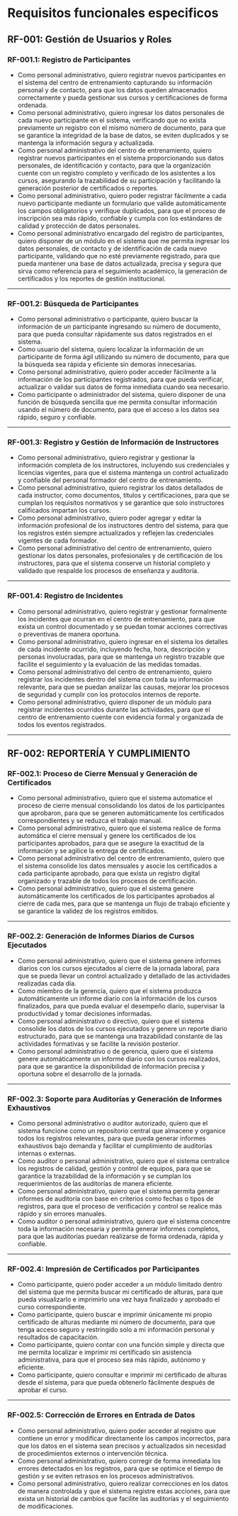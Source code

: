 # Requisitos funcionales especificos
## **RF-001: Gestión de Usuarios y Roles**
### RF-001.1: Registro de Participantes

- Como personal administrativo, quiero registrar nuevos participantes en el sistema del centro de entrenamiento capturando su información personal y de contacto, para que los datos queden almacenados correctamente y pueda gestionar sus cursos y certificaciones de forma ordenada.
- Como personal administrativo, quiero ingresar los datos personales de cada nuevo participante en el sistema, verificando que no exista previamente un registro con el mismo número de documento, para que se garantice la integridad de la base de datos, se eviten duplicados y se mantenga la información segura y actualizada.
- Como personal administrativo del centro de entrenamiento, quiero registrar nuevos participantes en el sistema proporcionando sus datos personales, de identificación y contacto, para que la organización cuente con un registro completo y verificado de los asistentes a los cursos, asegurando la trazabilidad de su participación y facilitando la generación posterior de certificados o reportes.
- Como personal administrativo, quiero poder registrar fácilmente a cada nuevo participante mediante un formulario que valide automáticamente los campos obligatorios y verifique duplicados, para que el proceso de inscripción sea más rápido, confiable y cumpla con los estándares de calidad y protección de datos personales.
- Como personal administrativo encargado del registro de participantes, quiero disponer de un módulo en el sistema que me permita ingresar los datos personales, de contacto y de identificación de cada nuevo participante, validando que no esté previamente registrado, para que pueda mantener una base de datos actualizada, precisa y segura que sirva como referencia para el seguimiento académico, la generación de certificados y los reportes de gestión institucional.

---

### RF-001.2: Búsqueda de Participantes 
- Como personal administrativo o participante, quiero buscar la información de un participante ingresando su número de documento, para que pueda consultar rápidamente sus datos registrados en el sistema.
- Como usuario del sistema, quiero localizar la información de un participante de forma ágil utilizando su número de documento, para que la búsqueda sea rápida y eficiente sin demoras innecesarias.
- Como personal administrativo, quiero poder acceder fácilmente a la información de los participantes registrados, para que pueda verificar, actualizar o validar sus datos de forma inmediata cuando sea necesario.
- Como participante o administrador del sistema, quiero disponer de una función de búsqueda sencilla que me permita consultar información usando el número de documento, para que el acceso a los datos sea rápido, seguro y confiable.

---

### RF-001.3: Registro y Gestión de Información de Instructores
- Como personal administrativo, quiero registrar y gestionar la información completa de los instructores, incluyendo sus credenciales y licencias vigentes, para que el sistema mantenga un control actualizado y confiable del personal formador del centro de entrenamiento.
- Como personal administrativo, quiero registrar los datos detallados de cada instructor, como documentos, títulos y certificaciones, para que se cumplan los requisitos normativos y se garantice que solo instructores calificados impartan los cursos.
- Como personal administrativo, quiero poder agregar y editar la información profesional de los instructores dentro del sistema, para que los registros estén siempre actualizados y reflejen las credenciales vigentes de cada formador.
- Como personal administrativo del centro de entrenamiento, quiero gestionar los datos personales, profesionales y de certificación de los instructores, para que el sistema conserve un historial completo y validado que respalde los procesos de enseñanza y auditoría.

---

### RF-001.4: Registro de Incidentes
-	Como personal administrativo, quiero registrar y gestionar formalmente los incidentes que ocurran en el centro de entrenamiento, para que exista un control documentado y se puedan tomar acciones correctivas o preventivas de manera oportuna.
-	Como personal administrativo, quiero ingresar en el sistema los detalles de cada incidente ocurrido, incluyendo fecha, hora, descripción y personas involucradas, para que se mantenga un registro trazable que facilite el seguimiento y la evaluación de las medidas tomadas.
-	Como personal administrativo del centro de entrenamiento, quiero registrar los incidentes dentro del sistema con toda su información relevante, para que se puedan analizar las causas, mejorar los procesos de seguridad y cumplir con los protocolos internos de reporte.
-	Como personal administrativo, quiero disponer de un módulo para registrar incidentes ocurridos durante las actividades, para que el centro de entrenamiento cuente con evidencia formal y organizada de todos los eventos registrados.

---

## **RF-002: REPORTERÍA Y CUMPLIMIENTO**

### RF-002.1: Proceso de Cierre Mensual y Generación de Certificados
- Como personal administrativo, quiero que el sistema automatice el proceso de cierre mensual consolidando los datos de los participantes que aprobaron, para que se generen automáticamente los certificados correspondientes y se reduzca el trabajo manual.
- Como personal administrativo, quiero que el sistema realice de forma automática el cierre mensual y genere los certificados de los participantes aprobados, para que se asegure la exactitud de la información y se agilice la entrega de certificados.
- Como personal administrativo del centro de entrenamiento, quiero que el sistema consolide los datos mensuales y asocie los certificados a cada participante aprobado, para que exista un registro digital organizado y trazable de todos los procesos de certificación.
- Como personal administrativo, quiero que el sistema genere automáticamente los certificados de los participantes aprobados al cierre de cada mes, para que se mantenga un flujo de trabajo eficiente y se garantice la validez de los registros emitidos.

---

### RF-002.2: Generación de Informes Diarios de Cursos Ejecutados
- Como personal administrativo, quiero que el sistema genere informes diarios con los cursos ejecutados al cierre de la jornada laboral, para que se pueda llevar un control actualizado y detallado de las actividades realizadas cada día.
- Como miembro de la gerencia, quiero que el sistema produzca automáticamente un informe diario con la información de los cursos finalizados, para que pueda evaluar el desempeño diario, supervisar la productividad y tomar decisiones informadas.
- Como personal administrativo o directivo, quiero que el sistema consolide los datos de los cursos ejecutados y genere un reporte diario estructurado, para que se mantenga una trazabilidad constante de las actividades formativas y se facilite la revisión posterior.
- Como personal administrativo o de gerencia, quiero que el sistema genere automáticamente un informe diario con los cursos realizados, para que se garantice la disponibilidad de información precisa y oportuna sobre el desarrollo de la jornada.

---

### RF-002.3: Soporte para Auditorías y Generación de Informes Exhaustivos
- Como personal administrativo o auditor autorizado, quiero que el sistema funcione como un repositorio central que almacene y organice todos los registros relevantes, para que pueda generar informes exhaustivos bajo demanda y facilitar el cumplimiento de auditorías internas o externas.
- Como auditor o personal administrativo, quiero que el sistema centralice los registros de calidad, gestión y control de equipos, para que se garantice la trazabilidad de la información y se cumplan los requerimientos de las auditorías de manera eficiente.
- Como personal administrativo, quiero que el sistema permita generar informes de auditoría con base en criterios como fechas o tipos de registros, para que el proceso de verificación y control se realice más rápido y sin errores manuales.
- Como auditor o personal administrativo, quiero que el sistema concentre toda la información necesaria y permita generar informes completos, para que las auditorías puedan realizarse de forma ordenada, rápida y confiable.

---

### RF-002.4: Impresión de Certificados por Participantes
- Como participante, quiero poder acceder a un módulo limitado dentro del sistema que me permita buscar mi certificado de alturas, para que pueda visualizarlo e imprimirlo una vez haya finalizado y aprobado el curso correspondiente.
- Como participante, quiero buscar e imprimir únicamente mi propio certificado de alturas mediante mi número de documento, para que tenga acceso seguro y restringido solo a mi información personal y resultados de capacitación.
- Como participante, quiero contar con una función simple y directa que me permita localizar e imprimir mi certificado sin asistencia administrativa, para que el proceso sea más rápido, autónomo y eficiente.
- Como participante, quiero consultar e imprimir mi certificado de alturas desde el sistema, para que pueda obtenerlo fácilmente después de aprobar el curso.

---

### RF-002.5: Corrección de Errores en Entrada de Datos
- Como personal administrativo, quiero poder acceder al registro que contiene un error y modificar directamente los campos incorrectos, para que los datos en el sistema sean precisos y actualizados sin necesidad de procedimientos externos o intervención técnica.
- Como personal administrativo, quiero corregir de forma inmediata los errores detectados en los registros, para que se optimice el tiempo de gestión y se eviten retrasos en los procesos administrativos.
- Como personal administrativo, quiero realizar correcciones en los datos de manera controlada y que el sistema registre estas acciones, para que exista un historial de cambios que facilite las auditorías y el seguimiento de modificaciones.
